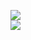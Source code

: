 [![](https://img.shields.io/badge/Made%20With-Github%20Spray-lightgrey.svg?style=for-the-badge&logo=github)](https://github.com/Annihil/github-spray#12351)  
[![](https://i.imgur.com/2DrTn0Z.gif)](https://github.com/Annihil/github-spray)